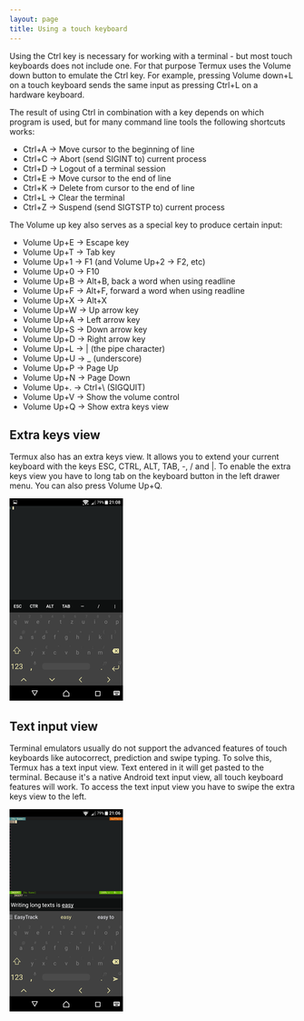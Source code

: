 ```yaml
---
layout: page
title: Using a touch keyboard
---
```


Using the Ctrl key is necessary for working with a terminal - but most touch keyboards does not include one. For that purpose Termux uses the Volume down button to emulate the Ctrl key. For example, pressing Volume down+L on a touch keyboard sends the same input as pressing Ctrl+L on a hardware keyboard.

The result of using Ctrl in combination with a key depends on which program is used, but for many command line tools the following shortcuts works:

- Ctrl+A → Move cursor to the beginning of line
- Ctrl+C → Abort (send SIGINT to) current process
- Ctrl+D → Logout of a terminal session
- Ctrl+E → Move cursor to the end of line
- Ctrl+K → Delete from cursor to the end of line
- Ctrl+L → Clear the terminal
- Ctrl+Z → Suspend (send SIGTSTP to) current process

The Volume up key also serves as a special key to produce certain input:

- Volume Up+E → Escape key
- Volume Up+T → Tab key
- Volume Up+1 → F1 (and Volume Up+2 → F2, etc)
- Volume Up+0 → F10
- Volume Up+B → Alt+B, back a word when using readline
- Volume Up+F → Alt+F, forward a word when using readline
- Volume Up+X → Alt+X
- Volume Up+W → Up arrow key
- Volume Up+A → Left arrow key
- Volume Up+S → Down arrow key
- Volume Up+D → Right arrow key
- Volume Up+L → &#124; (the pipe character)
- Volume Up+U → _ (underscore)
- Volume Up+P → Page Up
- Volume Up+N → Page Down
- Volume Up+. → Ctrl+\ (SIGQUIT)
- Volume Up+V → Show the volume control
- Volume Up+Q → Show extra keys view

## Extra keys view

Termux also has an extra keys view. It allows you to extend your current keyboard with the keys ESC, CTRL, ALT, TAB, -, / and \|. To enable the extra keys view you have to long tab on the keyboard button in the left drawer menu. You can also press Volume Up+Q. 

![Screenshot](/files/extra_keys_view.png)

## Text input view

Terminal emulators usually do not support the advanced features of touch keyboards like autocorrect, prediction and swipe typing. To solve this, Termux has a text input view. Text entered in it will get pasted to the terminal. Because it's a native Android text input view, all touch keyboard features will work. To access the text input view you have to swipe the extra keys view to the left. 

![Screenshot](/files/text_input_view.png)
